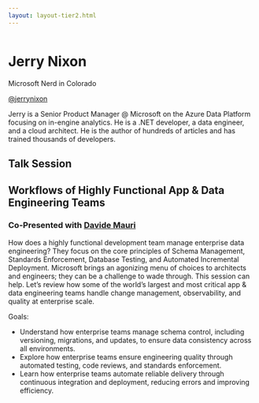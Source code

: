 ```yaml
---
layout: layout-tier2.html
---
```

<div class="container section featured-speaker">
   <div class="row">
     <div class="col-xs-12 col-sm-2 new-img-container">
       <img class="new-speaker-page-img jerry-nixon" />
       </div>
     <div class="col-xs-12 col-sm-10 copy-container">
       <h1 class="speaker-header">Jerry Nixon</h1>
       <span class="speaker-subtitle">Microsoft Nerd in Colorado</span>
       <p><a class="speaker-handle" href="https://twitter.com/jerrynixon" target="_blank">@jerrynixon</a>
       <p>Jerry is a Senior Product Manager @ Microsoft on the Azure Data Platform focusing on in-engine analytics. He is a .NET developer, a data engineer, and a cloud architect. He is the author of hundreds of articles and has trained thousands of developers.</p>
       <h2>Talk Session</h2>
      <h2 class="gold">Workflows of Highly Functional App & Data Engineering Teams</h2>
      <h3>Co-Presented with <a href="davide-mauri.html">Davide Mauri</a></h3>
        <p>How does a highly functional development team manage enterprise data engineering? They focus on the core principles of Schema Management, Standards Enforcement, Database Testing, and Automated Incremental Deployment. Microsoft brings an agonizing menu of choices to architects and engineers; they can be a challenge to wade through. This session can help. Let’s review how some of the world’s largest and most critical app & data engineering teams handle change management, observability, and quality at enterprise scale.</p>
        <p>Goals:</p>
        <ul>
            <li>Understand how enterprise teams manage schema control, including versioning, migrations, and updates, to ensure data consistency across all environments.</li>
            <li>Explore how enterprise teams ensure engineering quality through automated testing, code reviews, and standards enforcement.</li>
            <li>Learn how enterprise teams automate reliable delivery through continuous integration and deployment, reducing errors and improving efficiency.</li>
        </ul>
     </div>
   </div>
 </div>